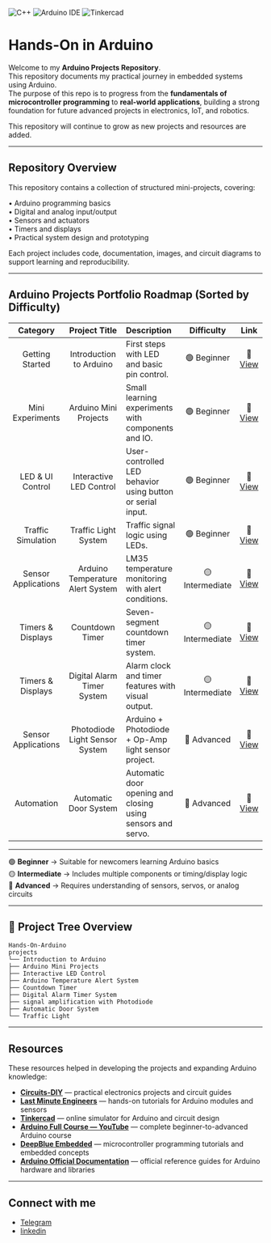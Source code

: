 ![C++](https://img.shields.io/badge/C++-00599C?style=for-the-badge&logo=cplusplus&logoColor=white)
![Arduino IDE](https://img.shields.io/badge/Arduino_IDE-00979D?style=for-the-badge&logo=arduino&logoColor=white)
![Tinkercad](https://img.shields.io/badge/Tinkercad-FF6F00?style=for-the-badge&logo=autodesk&logoColor=white)

# Hands-On in Arduino

Welcome to my **Arduino Projects Repository**.  
This repository documents my practical journey in embedded systems using Arduino.  
The purpose of this repo is to progress from the **fundamentals of microcontroller programming** to **real-world applications**, building a strong foundation for future advanced projects in electronics, IoT, and robotics.

This repository will continue to grow as new projects and resources are added.

---

##  Repository Overview

This repository contains a collection of structured mini-projects, covering:

• Arduino programming basics  
• Digital and analog input/output  
• Sensors and actuators  
• Timers and displays  
• Practical system design and prototyping  

Each project includes code, documentation, images, and circuit diagrams to support learning and reproducibility.

---

##  Arduino Projects Portfolio Roadmap (Sorted by Difficulty)

| Category | Project Title | Description | Difficulty | Link |
|:---:|:---:|:---|:---:|:---:|
| Getting Started | Introduction to Arduino | First steps with LED and basic pin control. | 🟢 Beginner | 🔗 [View](https://github.com/MohsenSafari83/Hands-On-Arduino/tree/main/projects/Introduction%20to%20Arduino) |
| Mini Experiments | Arduino Mini Projects | Small learning experiments with components and IO. | 🟢 Beginner | 🔗 [View](https://github.com/MohsenSafari83/Hands-On-Arduino/tree/main/projects/Arduino%20Mini%20Projects) |
| LED & UI Control | Interactive LED Control | User-controlled LED behavior using button or serial input. | 🟢 Beginner | 🔗 [View](https://github.com/MohsenSafari83/Hands-On-Arduino/tree/main/projects/Interactive%20LED%20Control) |
| Traffic Simulation | Traffic Light System | Traffic signal logic using LEDs. | 🟢 Beginner | 🔗 [View](https://github.com/MohsenSafari83/Hands-On-Arduino/tree/main/projects/Traffic%20Light) |
| Sensor Applications | Arduino Temperature Alert System | LM35 temperature monitoring with alert conditions. | 🟡 Intermediate | 🔗 [View](https://github.com/MohsenSafari83/Hands-On-Arduino/tree/main/projects/Arduino%20Temperature%20Alert%20System) |
| Timers & Displays | Countdown Timer | Seven-segment countdown timer system. | 🟡 Intermediate | 🔗 [View](https://github.com/MohsenSafari83/Hands-On-Arduino/tree/main/projects/Countdown%20timer) |
| Timers & Displays | Digital Alarm Timer System | Alarm clock and timer features with visual output. | 🟡 Intermediate | 🔗 [View](https://github.com/MohsenSafari83/Hands-On-Arduino/tree/main/projects/Digital%20Alarm%20Timer%20System) |
| Sensor Applications | Photodiode Light Sensor System | Arduino + Photodiode + Op-Amp light sensor project. | 🔴 Advanced | 🔗 [View](https://github.com/MohsenSafari83/Hands-On-Arduino/tree/main/projects/signal%20amplification%20with%20Photodiode) |
| Automation | Automatic Door System | Automatic door opening and closing using sensors and servo. | 🔴 Advanced | 🔗 [View](https://github.com/MohsenSafari83/Hands-On-Arduino/tree/main/projects/Automatic%20Door%20System) |

---

🟢 **Beginner** → Suitable for newcomers learning Arduino basics  
🟡 **Intermediate** → Includes multiple components or timing/display logic  
🔴 **Advanced** → Requires understanding of sensors, servos, or analog circuits

---
## 🌳 Project Tree Overview
```
Hands-On-Arduino
projects
└── Introduction to Arduino
├── Arduino Mini Projects
├── Interactive LED Control
├── Arduino Temperature Alert System
├── Countdown Timer
├── Digital Alarm Timer System
├── signal amplification with Photodiode
├── Automatic Door System
└── Traffic Light
```

---

##  Resources

These resources helped in developing the projects and expanding Arduino knowledge:

- **[Circuits-DIY](https://www.circuits-diy.com/)** — practical electronics projects and circuit guides
- **[Last Minute Engineers](https://lastminuteengineers.com/)** — hands-on tutorials for Arduino modules and sensors
- **[Tinkercad](https://www.tinkercad.com/)** — online simulator for Arduino and circuit design
- **[Arduino Full Course — YouTube](https://www.youtube.com/watch?v=DPqiIzK97K0&t=17339s)** — complete beginner-to-advanced Arduino course
- **[DeepBlue Embedded](https://deepbluembedded.com/)** — microcontroller programming tutorials and embedded concepts
- **[Arduino Official Documentation](https://docs.arduino.cc/)** — official reference guides for Arduino hardware and libraries


---
## Connect with me
- [Telegram](https://t.me/Mohsenn_sri)
- [linkedin](https://www.linkedin.com/in/mohsenn-safari)
